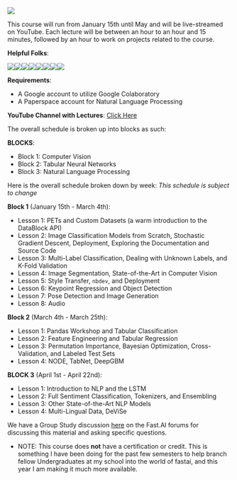 ![](https://github.com/muellerzr/Practical-Deep-Learning-for-Coders-2.0/blob/master/walkwithfastai2.png?raw=true)

This course will run from January 15th until May and will be live-streamed on YouTube. Each lecture will be between an hour to an hour and 15 minutes, followed by an hour to work on projects related to the course. 

**Helpful Folks**:

[![](https://sourcerer.io/fame/muellerzr/muellerzr/Practical-Deep-Learning-for-Coders-2.0/images/0)](https://sourcerer.io/fame/muellerzr/muellerzr/Practical-Deep-Learning-for-Coders-2.0/links/0)[![](https://sourcerer.io/fame/muellerzr/muellerzr/Practical-Deep-Learning-for-Coders-2.0/images/1)](https://sourcerer.io/fame/muellerzr/muellerzr/Practical-Deep-Learning-for-Coders-2.0/links/1)[![](https://sourcerer.io/fame/muellerzr/muellerzr/Practical-Deep-Learning-for-Coders-2.0/images/2)](https://sourcerer.io/fame/muellerzr/muellerzr/Practical-Deep-Learning-for-Coders-2.0/links/2)[![](https://sourcerer.io/fame/muellerzr/muellerzr/Practical-Deep-Learning-for-Coders-2.0/images/3)](https://sourcerer.io/fame/muellerzr/muellerzr/Practical-Deep-Learning-for-Coders-2.0/links/3)[![](https://sourcerer.io/fame/muellerzr/muellerzr/Practical-Deep-Learning-for-Coders-2.0/images/4)](https://sourcerer.io/fame/muellerzr/muellerzr/Practical-Deep-Learning-for-Coders-2.0/links/4)[![](https://sourcerer.io/fame/muellerzr/muellerzr/Practical-Deep-Learning-for-Coders-2.0/images/5)](https://sourcerer.io/fame/muellerzr/muellerzr/Practical-Deep-Learning-for-Coders-2.0/links/5)[![](https://sourcerer.io/fame/muellerzr/muellerzr/Practical-Deep-Learning-for-Coders-2.0/images/6)](https://sourcerer.io/fame/muellerzr/muellerzr/Practical-Deep-Learning-for-Coders-2.0/links/6)[![](https://sourcerer.io/fame/muellerzr/muellerzr/Practical-Deep-Learning-for-Coders-2.0/images/7)](https://sourcerer.io/fame/muellerzr/muellerzr/Practical-Deep-Learning-for-Coders-2.0/links/7)

**Requirements**:
* A Google account to utilize Google Colaboratory
* A Paperspace account for Natural Language Processing

**YouTube Channel with Lectures**:
[Click Here](https://www.youtube.com/channel/UCmKoQOD8uBqsRS8XDdSgrlQ?view_as=subscriber)

The overall schedule is broken up into blocks as such:

**BLOCKS**:
* Block 1: Computer Vision
* Block 2: Tabular Neural Networks
* Block 3: Natural Language Processing

Here is the overall schedule broken down by week:
*This schedule is subject to change*

**Block 1** (January 15th - March 4th):
* Lesson 1: PETs and Custom Datasets (a warm introduction to the DataBlock API)
* Lesson 2: Image Classification Models from Scratch, Stochastic Gradient Descent, Deployment, Exploring the Documentation and Source Code
* Lesson 3: Multi-Label Classification, Dealing with Unknown Labels, and K-Fold Validation
* Lesson 4: Image Segmentation, State-of-the-Art in Computer Vision
* Lesson 5: Style Transfer, `nbdev`, and Deployment
* Lesson 6: Keypoint Regression and Object Detection
* Lesson 7: Pose Detection and Image Generation
* Lesson 8: Audio

**Block 2** (March 4th - March 25th):
* Lesson 1: Pandas Workshop and Tabular Classification
* Lesson 2: Feature Engineering and Tabular Regression
* Lesson 3: Permutation Importance, Bayesian Optimization, Cross-Validation, and Labeled Test Sets
* Lesson 4: NODE, TabNet, DeepGBM

**BLOCK 3** (April 1st - April 22nd):
* Lesson 1: Introduction to NLP and the LSTM
* Lesson 2: Full Sentiment Classification, Tokenizers, and Ensembling
* Lesson 3: Other State-of-the-Art NLP Models
* Lesson 4: Multi-Lingual Data, DeViSe

We have a Group Study discussion [here](https://forums.fast.ai/t/a-walk-with-fastai-study-group-and-online-lectures-megathread/59929/) on the Fast.AI forums for discussing this material and asking specific questions.

* NOTE: This course does **not** have a certification or credit. This is something I have been doing for the past few semesters to help branch fellow Undergraduates at my school into the world of fastai, and this year I am making it much more available. 
